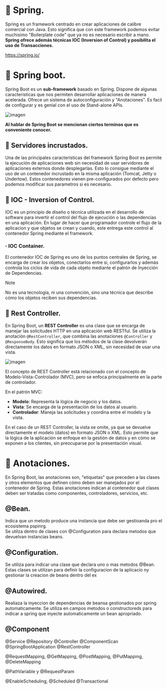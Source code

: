 # 📌 Spring.
Spring es un framework centrado en crear aplicaciones de calibre comercial con Java.  Esto significa que con este framework podemos evitar muchisimo "Boilerplate code" que ya no es necesario escribir a mano.
**Spring ofrece además técnicas IOC (Inversion of Control) y posibilita el uso de Transacciones.**
   
https://spring.io/   
   
# 📌 Spring boot.
Spring Boot es un **sub-framework** basado en Spring.
Dispone de algunas caracteristicas que nos permiten desarrollar aplicaciones de manera acelerada. Ofrece un sistema de autoconfiguración y "Anotaciones". Es facil de configurar y es genial
con el uso de Stand-alone APIs.

![imagen](https://github.com/user-attachments/assets/2834c714-8e95-41f2-9a98-60baee6bed7b)

   
**Al hablar de Spring Boot se mencionan ciertos terminos que es conveniente conocer.**

## 🔹 Servidores incrustados. 
Una de las principales características del framework Spring Boot es permite la ejecución de aplicaciones web sin necesidad de usar servidores de aplicaciones externos donde desplegarlas. Esto lo consigue mediante el uso de un contenedor incrustado en la misma aplicación (Tomcat, Jetty o Undertow). Estos contenedores vienen pre-configurados por defecto pero podemos modificar sus parametros si es necesario.

## 🔹 IOC - Inversion of Control.
IOC es un principio de diseño o técnica utilizada en el desarrollo de software para invertir el control del flujo de ejecución o las dependencias en una aplicación.
En lugar de hacer que programador controle el flujo de la aplicacion y que objetos se crean y cuando, este entrega este control al contenedor Spring mediante el framework.

### ▫️ IOC Container.
El contenedor IOC de Spring es uno de los puntos centrales de Spring, se encarga de crear los objetos, conectarlos entre si, configurarlos y además controla los ciclos de vida de cada objeto mediante el patrón de Inyección de Dependencias. 

>[!NOTE]
> No es una tecnología, ni una convención, sino una técnica que describe cómo los objetos reciben sus dependencias.

## 🔹 Rest Controller.
En Spring Boot, un **REST Controller** es una clase que se encarga de manejar las solicitudes HTTP en una aplicación web RESTful. Se utiliza la anotación `@RestController`, que combina las anotaciones `@Controller` y `@ResponseBody`. Esto significa que los métodos de la clase devolverán directamente los datos en formato JSON o XML, sin necesidad de usar una vista.
   
![imagen](https://github.com/user-attachments/assets/b3ca6d5c-89a1-4e9e-9f33-70e2020b1246)

El concepto de REST Controller está relacionado con el concepto de Modelo-Vista-Controlador (MVC), pero se enfoca principalmente en la parte de controlador.  

En el patrón MVC:
- **Modelo**: Representa la lógica de negocio y los datos.
- **Vista**: Se encarga de la presentación de los datos al usuario.
- **Controlador**: Maneja las solicitudes y coordina entre el modelo y la vista.

En el caso de un REST Controller, la vista se omite, ya que se devuelve directamente el modelo (datos) en formato JSON o XML. Esto permite que la lógica de la aplicación se enfoque en la gestión de datos y en cómo se exponen a los clientes, sin preocuparse por la presentación visual.





# 📌 Anotaciones.
En Spring Boot, las anotaciones son, "etiquetas" que preceden a las clases y otros elementos que definen cómo deben ser manejados por el contenedor de Spring. Estas anotaciones indican al contenedor qué clases deben ser tratadas como componentes, controladores, servicios, etc.



## @Bean.
Indica que un metodo produce una instancia que debe ser gestioanda pro el ecosistema pspinrg.   
Se utilza dentro de clases con @Configuration para declara metodos que devuelvan instancias beans.
   
## @Configuration.
Se utiliza para indicar una clase que declara uno o mas metodos @Bean. Estas clases se utilizan para definir la configuracion de la aplicacio ny gestionar la creacion de beans dentro del ex

## @Autowired.
Realiaza la inyeccion de dependencias de beansa gestionados por spring automaticamente.
Se utiliza en campos metodos o constructoreds para indicar a spring que inyecte automaticamente un bean apropriado.

## @Component

@Service
@Repository
@Controller
@ComponentScan
@SpringBootApplication
@RestController

@RequestMapping, @GetMapping, @PostMapping,
@PutMapping, @DeleteMapping

@PathVariable y @RequestParam

@EnableScheduling, @Scheduled
@Transactional


